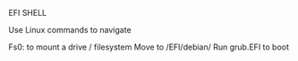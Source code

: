 EFI SHELL

Use Linux commands to navigate

Fs0: to mount a drive / filesystem
Move to /EFI/debian/
Run grub.EFI to boot

